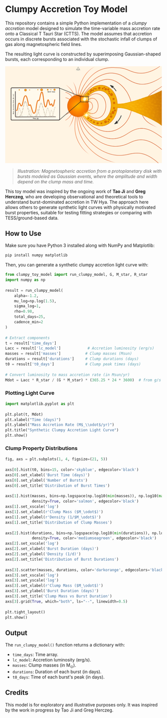 # Clumpy Accretion Toy Model

This repository contains a simple Python implementation of a *clumpy accretion* model designed to simulate the time-variable mass accretion rate onto a Classical T Tauri Star (CTTS). The model assumes that accretion occurs in discrete bursts associated with the stochastic infall of clumps of gas along magnetospheric field lines.

The resulting light curve is constructed by superimposing Gaussian-shaped bursts, each corresponding to an individual clump.

![Clumpy Accretion Illustration](clumpy_accretion_cartoon.png)

> *Illustration: Magnetospheric accretion from a protoplanetary disk with bursts modeled as Gaussian events, where the amplitude and width depend on the clump mass and time.*

This toy model was inspired by the ongoing work of **Tao Ji** and **Greg Herczeg**, who are developing observational and theoretical tools to understand burst-dominated accretion in TW Hya. The approach here allows others to generate synthetic light curves with physically motivated burst properties, suitable for testing fitting strategies or comparing with TESS/ground-based data.

## How to Use

Make sure you have Python 3 installed along with NumPy and Matplotlib:

```bash
pip install numpy matplotlib
```

Then, you can generate a synthetic clumpy accretion light curve with:

```python
from clumpy_toy_model import run_clumpy_model, G, M_star, R_star
import numpy as np

result = run_clumpy_model(
    alpha=-1.2,
    mu_log=np.log(1.5),
    sigma_log=1,
    rho=0.98,
    total_days=25,
    cadence_min=2
)

# Extract components
t = result['time_days']
Lacc = result['lc_model']            # Accretion luminosity (erg/s)
masses = result['masses']           # Clump masses (Msun)
durations = result['durations']     # Clump durations (days)
t0 = result['t0_days']              # Clump peak times (days)

# Convert luminosity to mass accretion rate (in Msun/yr)
Mdot = Lacc * R_star / (G * M_star) * (365.25 * 24 * 3600)  # from g/s to Msun/yr
```

### Plotting Light Curve

```python
import matplotlib.pyplot as plt

plt.plot(t, Mdot)
plt.xlabel("Time (days)")
plt.ylabel("Mass Accretion Rate (M$_\\odot$/yr)")
plt.title("Synthetic Clumpy Accretion Light Curve")
plt.show()
```

### Clump Property Distributions

```python
fig, axs = plt.subplots(1, 4, figsize=(21, 5))

axs[0].hist(t0, bins=15, color='skyblue', edgecolor='black')
axs[0].set_xlabel('Burst Time (days)')
axs[0].set_ylabel('Number of Bursts')
axs[0].set_title('Distribution of Burst Times')

axs[1].hist(masses, bins=np.logspace(np.log10(min(masses)), np.log10(max(masses)), 12),
            density=True, color='salmon', edgecolor='black')
axs[1].set_xscale('log')
axs[1].set_xlabel(r'Clump Mass ($M_\odot$)')
axs[1].set_ylabel(r'Density (1/$M_\odot$)')
axs[1].set_title('Distribution of Clump Masses')

axs[2].hist(durations, bins=np.logspace(np.log10(min(durations)), np.log10(max(durations)), 12),
            density=True, color='mediumseagreen', edgecolor='black')
axs[2].set_xscale('log')
axs[2].set_xlabel('Burst Duration (days)')
axs[2].set_ylabel('Density (1/d)')
axs[2].set_title('Distribution of Burst Durations')

axs[3].scatter(masses, durations, color='darkorange', edgecolors='black', alpha=0.7)
axs[3].set_xscale('log')
axs[3].set_yscale('log')
axs[3].set_xlabel(r'Clump Mass ($M_\odot$)')
axs[3].set_ylabel('Burst Duration (days)')
axs[3].set_title('Clump Mass vs Burst Duration')
axs[3].grid(True, which="both", ls="--", linewidth=0.5)

plt.tight_layout()
plt.show()
```

## Output

The `run_clumpy_model()` function returns a dictionary with:
- `time_days`: Time array.
- `lc_model`: Accretion luminosity (erg/s).
- `masses`: Clump masses (in M$_\odot$).
- `durations`: Duration of each burst (in days).
- `t0_days`: Time of each burst's peak (in days).

## Credits

This model is for exploratory and illustrative purposes only. It was inspired by the work in progress by Tao Ji and Greg Herczeg.
